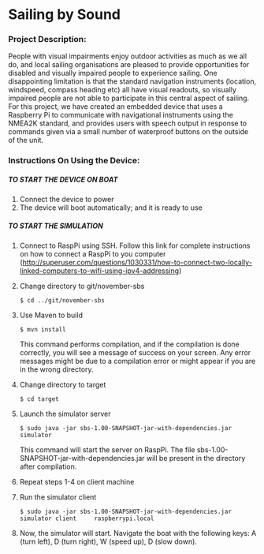 # Sailing  by Sound

### Project Description: 

People with visual impairments enjoy outdoor activities as much as we all do, and local 
sailing organisations are pleased to provide opportunities for disabled and visually 
impaired people to experience sailing. One disappointing limitation is that the standard 
navigation instruments (location, windspeed, compass heading etc) all have visual readouts, 
so visually impaired people are not able to participate in this central aspect of sailing. 
For this project, we have created an embedded device that uses a Raspberry Pi to communicate 
with navigational instruments using the NMEA2K standard, and provides users with speech output 
in response to commands given via a small number of waterproof buttons on the outside of the
unit.


### Instructions On Using the Device:

##### TO START THE DEVICE ON BOAT

1. Connect the device to power
2. The device will boot automatically; and it is ready to use

##### TO START THE SIMULATION

1. Connect to RaspPi using SSH. Follow this link for complete instructions on how to connect a RaspPi to you computer (http://superuser.com/questions/1030331/how-to-connect-two-locally-linked-computers-to-wifi-using-ipv4-addressing)

2. Change directory to git/november-sbs
    ```shell
    $ cd ../git/november-sbs
    ```

3. Use Maven to build
    ```shell
    $ mvn install
    ```
    This command performs compilation, and if the compilation is done correctly, you will see a message of success on your screen. Any error messages might be due to a compilation error or might appear if you are in the wrong directory.

4. Change directory to target
    ```shell
    $ cd target
    ```

5. Launch the simulator server
    ```shell
    $ sudo java -jar sbs-1.00-SNAPSHOT-jar-with-dependencies.jar simulator
    ```
    This command will start the server on RaspPi. The file sbs-1.00-SNAPSHOT-jar-with-dependencies.jar will be present in the directory after compilation.

6. Repeat steps 1-4 on client machine

7. Run the simulator client
    ```
    $ sudo java -jar sbs-1.00-SNAPSHOT-jar-with-dependencies.jar simulator client     raspberrypi.local
    ```

8. Now, the simulator will start. Navigate the boat with the following keys: A (turn left), D (turn right), W (speed up), D (slow down).

